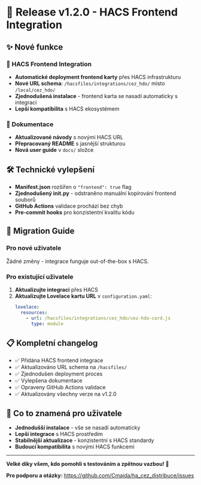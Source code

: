 # 🎉 Release v1.2.0 - HACS Frontend Integration

## ✨ Nové funkce

### 🔧 HACS Frontend Integration
- **Automatické deployment frontend karty** přes HACS infrastrukturu
- **Nové URL schema**: `/hacsfiles/integrations/cez_hdo/` místo `/local/cez_hdo/`
- **Zjednodušená instalace** - frontend karta se nasadí automaticky s integrací
- **Lepší kompatibilita** s HACS ekosystémem

### 📝 Dokumentace
- **Aktualizované návody** s novými HACS URL
- **Přepracovaný README** s jasnější strukturou
- **Nová user guide** v `docs/` složce

## 🛠️ Technické vylepšení

- **Manifest.json** rozšířen o `"frontend": true` flag
- **Zjednodušený __init__.py** - odstraněno manuální kopírování frontend souborů
- **GitHub Actions** validace prochází bez chyb
- **Pre-commit hooks** pro konzistentní kvalitu kódu

## 🔄 Migration Guide

### Pro nové uživatele
Žádné změny - integrace funguje out-of-the-box s HACS.

### Pro existující uživatele
1. **Aktualizujte integraci** přes HACS
2. **Aktualizujte Lovelace kartu URL** v `configuration.yaml`:
   ```yaml
   lovelace:
     resources:
       - url: /hacsfiles/integrations/cez_hdo/cez-hdo-card.js
         type: module
   ```

## 📋 Kompletní changelog

- ✅ Přidána HACS frontend integrace
- ✅ Aktualizováno URL schema na `/hacsfiles/`
- ✅ Zjednodušen deployment proces
- ✅ Vylepšena dokumentace
- ✅ Opraveny GitHub Actions validace
- ✅ Aktualizovány všechny verze na v1.2.0

## 🎯 Co to znamená pro uživatele

- **Jednodušší instalace** - vše se nasadí automaticky
- **Lepší integrace** s HACS prostředím
- **Stabilnější aktualizace** - konzistentní s HACS standardy
- **Budoucí kompatibilita** s novými HACS funkcemi

---

**Velké díky všem, kdo pomohli s testováním a zpětnou vazbou! 🙏**

**Pro podporu a otázky:** https://github.com/Cmajda/ha_cez_distribuce/issues